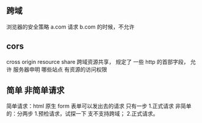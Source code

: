 ## 跨域
浏览器的安全策略
a.com 请求 b.com 的时候，不允许

## cors
cross origin resource share
跨域资源共享，
规定了 一些 http 的首部字段， 允许 服务器申明 哪些站点 有资源的访问权限

## 简单 非简单请求
简单请求：html 原生 form 表单可以发出去的请求 只有一步 1.正式请求 
非简单的：分两步 
        1.预检请求，试探一下 支不支持跨域；
        2.正式请求。